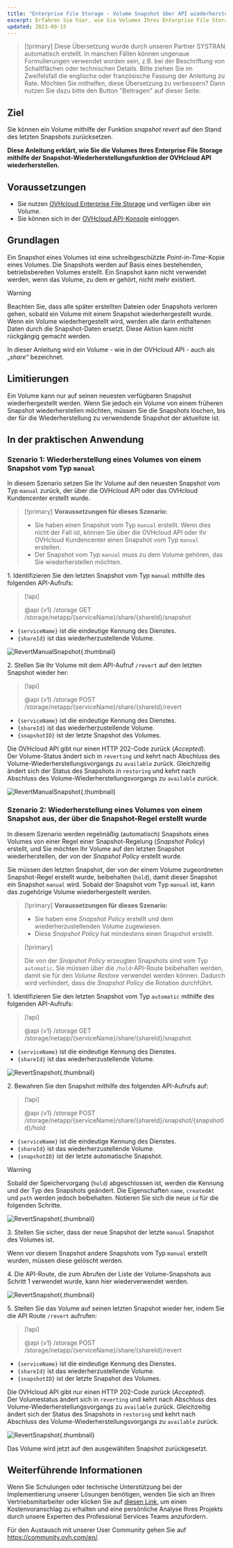 ```yaml
---
title: "Enterprise File Storage - Volume Snapshot über API wiederherstellen"
excerpt: Erfahren Sie hier, wie Sie Volumes Ihres Enterprise File Storage mithilfe der Snapshot-Wiederherstellungsfunktion der OVHcloud API wiederherstellen können
updated: 2023-09-15
---
```


> [!primary]
> Diese Übersetzung wurde durch unseren Partner SYSTRAN automatisch erstellt. In manchen Fällen können ungenaue Formulierungen verwendet worden sein, z.B. bei der Beschriftung von Schaltflächen oder technischen Details. Bitte ziehen Sie im Zweifelsfall die englische oder französische Fassung der Anleitung zu Rate. Möchten Sie mithelfen, diese Übersetzung zu verbessern? Dann nutzen Sie dazu bitte den Button "Beitragen" auf dieser Seite.
>

## Ziel

Sie können ein Volume mithilfe der Funktion *snapshot revert* auf den Stand des letzten Snapshots zurücksetzen.

**Diese Anleitung erklärt, wie Sie die Volumes Ihres Enterprise File Storage mithilfe der Snapshot-Wiederherstellungsfunktion der OVHcloud API wiederherstellen.**

## Voraussetzungen

- Sie nutzen [OVHcloud Enterprise File Storage](https://www.ovhcloud.com/en-gb/storage-solutions/enterprise-file-storage/) und verfügen über ein Volume.
- Sie können sich in der [OVHcloud API-Konsole](https://api.ovh.com/) einloggen.

## Grundlagen

Ein Snapshot eines Volumes ist eine schreibgeschützte *Point-in-Time*-Kopie eines Volumes.
Die Snapshots werden auf Basis eines bestehenden, betriebsbereiten Volumes erstellt. Ein Snapshot kann nicht verwendet werden, wenn das Volume, zu dem er gehört, nicht mehr existiert.

> [!warning]
>
> Beachten Sie, dass alle später erstellten Dateien oder Snapshots verloren gehen, sobald ein Volume mit einem Snapshot wiederhergestellt wurde. Wenn ein Volume wiederhergestellt wird, werden alle darin enthaltenen Daten durch die Snapshot-Daten ersetzt. Diese Aktion kann nicht rückgängig gemacht werden.
>

In dieser Anleitung wird ein Volume - wie in der OVHcloud API - auch als „*share*“ bezeichnet.

## Limitierungen

Ein Volume kann nur auf seinen neuesten verfügbaren Snapshot wiederhergestellt werden. Wenn Sie jedoch ein Volume von einem früheren Snapshot wiederherstellen möchten, müssen Sie die Snapshots löschen, bis der für die Wiederherstellung zu verwendende Snapshot der aktuellste ist.

## In der praktischen Anwendung

### Szenario 1: Wiederherstellung eines Volumes von einem Snapshot vom Typ `manual`

In diesem Szenario setzen Sie Ihr Volume auf den neuesten Snapshot vom Typ `manual` zurück, der über die OVHcloud API oder das OVHcloud Kundencenter erstellt wurde.

> [!primary]
> **Voraussetzungen für dieses Szenario:**
>
> - Sie haben einen Snapshot vom Typ `manual` erstellt. Wenn dies nicht der Fall ist, können Sie über die OVHcloud API oder Ihr OVHcloud Kundencenter einen Snapshot vom Typ `manual` erstellen.
> - Der Snapshot vom Typ `manual` muss zu dem Volume gehören, das Sie wiederherstellen möchten.

1\. Identifizieren Sie den letzten Snapshot vom Typ `manual` mithilfe des folgenden API-Aufrufs:

> [!api]
>
> @api {v1} /storage GET /storage/netapp/{serviceName}/share/{shareId}/snapshot
>

- `{serviceName}` ist die eindeutige Kennung des Dienstes.
- `{shareId}` ist das wiederherzustellende Volume.

![RevertManualSnapshot](use_case_1_step_1.png){.thumbnail}

2\. Stellen Sie Ihr Volume mit dem API-Aufruf `/revert` auf den letzten Snapshot wieder her: 

> [!api]
>
> @api {v1} /storage POST /storage/netapp/{serviceName}/share/{shareId}/revert
>

- `{serviceName}` ist die eindeutige Kennung des Dienstes.
- `{shareId}` ist das wiederherzustellende Volume.
- `{snapshotID}` ist der letzte Snapshot des Volumes.

Die OVHcloud API gibt nur einen HTTP 202-Code zurück (*Accepted*).<br>
Der Volume-Status ändert sich in `reverting` und kehrt nach Abschluss des Volume-Wiederherstellungsvorgangs zu `available` zurück. Gleichzeitig ändert sich der Status des Snapshots in `restoring` und kehrt nach Abschluss des Volume-Wiederherstellungsvorgangs zu `available` zurück.

![RevertManualSnapshot](use_case_1_step_2.png){.thumbnail}

### Szenario 2: Wiederherstellung eines Volumes von einem Snapshot aus, der über die Snapshot-Regel erstellt wurde

In diesem Szenario werden regelmäßig (automatisch) Snapshots eines Volumes von einer Regel einer Snapshot-Regelung (*Snapshot Policy*) erstellt, und Sie möchten Ihr Volume auf den letzten Snapshot wiederherstellen, der von der *Snapshot Policy* erstellt wurde.

Sie müssen den letzten Snapshot, der von der einem Volume zugeordneten Snapshot-Regel erstellt wurde, beibehalten (`hold`), damit dieser Snapshot ein Snapshot `manual` wird. Sobald der Snapshot vom Typ `manual` ist, kann das zugehörige Volume wiederhergestellt werden.

> [!primary]
> **Voraussetzungen für dieses Szenario:**
>
> - Sie haben eine *Snapshot Policy* erstellt und dem wiederherzustellenden Volume zugewiesen.
> - Diese *Snapshot Policy* hat mindestens einen Snapshot erstellt.

> [!primary]
>
> Die von der *Snapshot Policy* erzeugten Snapshots sind vom Typ `automatic`. Sie müssen über die `/hold`-API-Route beibehalten werden, damit sie für den *Volume Restore* verwendet werden können. Dadurch wird verhindert, dass die *Snapshot Policy* die Rotation durchführt.
>

1\. Identifizieren Sie den letzten Snapshot vom Typ `automatic` mithilfe des folgenden API-Aufrufs:

> [!api]
>
> @api {v1} /storage GET /storage/netapp/{serviceName}/share/{shareId}/snapshot
>

- `{serviceName}` ist die eindeutige Kennung des Dienstes.
- `{shareId}` ist das wiederherzustellende Volume.

![RevertSnapshot](use_case_2_step_1.png){.thumbnail}

2\. Bewahren Sie den Snapshot mithilfe des folgenden API-Aufrufs auf: 

> [!api]
>
> @api {v1} /storage POST /storage/netapp/{serviceName}/share/{shareId}/snapshot/{snapshotId}/hold

- `{serviceName}` ist die eindeutige Kennung des Dienstes.
- `{shareId}` ist das wiederherzustellende Volume.
- `{snapshotID}` ist der letzte automatische Snapshot.

> [!warning]
>
> Sobald der Speichervorgang (`hold`) abgeschlossen ist, werden die Kennung und der Typ des Snapshots geändert. Die Eigenschaften `name`, `createdAt` und `path` werden jedoch beibehalten. Notieren Sie sich die neue `id` für die folgenden Schritte.
>

![RevertSnapshot](use_case_2_step_2.png){.thumbnail}

3\. Stellen Sie sicher, dass der neue Snapshot der letzte `manual` Snapshot des Volumes ist.

Wenn vor diesem Snapshot andere Snapshots vom Typ `manual` erstellt wurden, müssen diese gelöscht werden.

4\. Die API-Route, die zum Abrufen der Liste der Volume-Snapshots aus Schritt 1 verwendet wurde, kann hier wiederverwendet werden.

![RevertSnapshot](use_case_2_step_3.png){.thumbnail}

5\. Stellen Sie das Volume auf seinen letzten Snapshot wieder her, indem Sie die API Route `/revert` aufrufen:

> [!api]
>
> @api {v1} /storage POST /storage/netapp/{serviceName}/share/{shareId}/revert
>

- `{serviceName}` ist die eindeutige Kennung des Dienstes.
- `{shareId}` ist das wiederherzustellende Volume.
- `{snapshotID}` ist der letzte Snapshot des Volumes.

Die OVHcloud API gibt nur einen HTTP 202-Code zurück (*Accepted*).<br>
Der Volumestatus ändert sich in `reverting` und kehrt nach Abschluss des Volume-Wiederherstellungsvorgangs zu `available` zurück. Gleichzeitig ändert sich der Status des Snapshots in `restoring` und kehrt nach Abschluss des Volume-Wiederherstellungsvorgangs zu `available` zurück.

![RevertSnapshot](use_case_2_step_4.png){.thumbnail}

Das Volume wird jetzt auf den ausgewählten Snapshot zurückgesetzt.

## Weiterführende Informationen <a name="go-further"></a>

Wenn Sie Schulungen oder technische Unterstützung bei der Implementierung unserer Lösungen benötigen, wenden Sie sich an Ihren Vertriebsmitarbeiter oder klicken Sie auf [diesen Link](https://www.ovhcloud.com/de/professional-services/), um einen Kostenvoranschlag zu erhalten und eine persönliche Analyse Ihres Projekts durch unsere Experten des Professional Services Teams anzufordern.

Für den Austausch mit unserer User Community gehen Sie auf <https://community.ovh.com/en/>.
